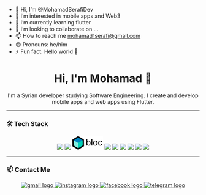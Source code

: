 - 👋 Hi, I’m @MohamadSerafiDev
- 👀 I’m interested in mobile apps and Web3
- 🌱 I’m currently learning flutter  
- 💞️ I’m looking to collaborate on ...
- 📫 How to reach me mohamad1serafi@gmail.com
- 😄 Pronouns: he/him
- ⚡ Fun fact: Hello world 🫠

<h1 align="center">Hi, I'm Mohamad 👋</h1>


<p align="center">
  I'm a Syrian developer studying Software Engineering.  
  I create and develop mobile apps and web apps using Flutter.
</p>



---



### 🛠️ Tech Stack

<p align="center">
  <!-- Dart -->
  <img src="https://cdn.jsdelivr.net/gh/devicons/devicon/icons/dart/dart-original.svg" width="80" />
  
  <!-- Flutter -->
  <img src="https://cdn.jsdelivr.net/gh/devicons/devicon/icons/flutter/flutter-original.svg" width="80" />
  
  <!-- Bloc -->
  <img src="https://raw.githubusercontent.com/felangel/bloc/master/docs/assets/bloc_logo_full.png" width="80" />
  
  <!-- Cubit -->
  <img src="https://raw.githubusercontent.com/felangel/bloc/master/docs/assets/cubit_logo_full.png" width="80" />
  
  <!-- Android -->
  <img src="https://cdn.jsdelivr.net/gh/devicons/devicon/icons/android/android-original.svg" width="80" />
  
  <!-- SQL -->
  <img src="https://cdn.jsdelivr.net/gh/devicons/devicon/icons/sqlite/sqlite-original.svg" width="80" />
  
  <!-- MySQL -->
  <img src="https://cdn.jsdelivr.net/gh/devicons/devicon/icons/mysql/mysql-original.svg" width="80" />
  
  <!-- Firebase -->
  <img src="https://cdn.jsdelivr.net/gh/devicons/devicon/icons/firebase/firebase-plain.svg" width="80" />
  
  <!-- Supabase -->
  <img src="https://raw.githubusercontent.com/supabase/supabase/master/apps/docs/public/img/supabase-logo-icon.png" width="80" />
</p>



---



### 📫 Contact Me


<p align="center">
  <a href="mailto:mohamad1serafi@gmail.com">
    <img src="https://img.shields.io/static/v1?message=mohamad1serafi@gmail.com&logo=gmail&label=Gmail&color=D14836&logoColor=white&labelColor=&style=flat" height="30" alt="gmail logo"  />
  </a>
  <a href="https://www.instagram.com/mhd_serafii?igsh=MW4zaHp4cDljM2o2Zg==" target="_blank">
    <img src="https://img.shields.io/static/v1?message=Instagram&logo=instagram&label=&color=E4405F&logoColor=white&labelColor=&style=flat" height="30" alt="instagram logo"  />
  </a>
  <a href="https://www.facebook.com/mohamad.sirafe.7">
    <img src="https://img.shields.io/static/v1?message=Facebook&logo=facebook&label=&color=1877F2&logoColor=white&labelColor=&style=flat" height="30" alt="facebook logo"  />
  </a>
  <a href="https://t.me/m12340w">
    <img src="https://img.shields.io/static/v1?message=Telegram&logo=telegram&label=&color=2CA5E0&logoColor=white&labelColor=&style=flat" height="30" alt="telegram logo"  />
  </a>
</p>


